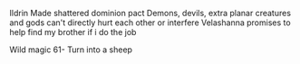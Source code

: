 
Ildrin Made shattered dominion pact
Demons, devils, extra planar creatures and gods can't directly hurt each other or interfere 
Velashanna promises to help find my brother if i do the job

Wild magic
61- Turn into a sheep
